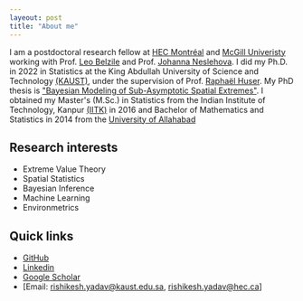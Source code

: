 ```yaml
---
layeout: post
title: "About me"
---
```


I am a postdoctoral research fellow at [HEC Montréal](https://www.hec.ca/en/) and [McGill Univeristy](https://www.mcgill.ca/) working with Prof. [Leo Belzile](https://lbelzile.bitbucket.io/) and Prof. [Johanna Neslehova](https://www.math.mcgill.ca/neslehova/). I did my Ph.D. in 2022 in Statistics at the King Abdullah University of Science and Technology [(KAUST)](https://www.kaust.edu.sa/en/), under the supervision of Prof. [Raphaël Huser](https://cemse.kaust.edu.sa/stat/people/person/raphael-huser). My PhD thesis is ["Bayesian Modeling of Sub-Asymptotic Spatial Extremes"](https://repository.kaust.edu.sa/handle/10754/676592). I obtained my Master's (M.Sc.) in Statistics from the Indian Institute of Technology, Kanpur [(IITK)](https://www.iitk.ac.in/) in 2016 and Bachelor of Mathematics and Statistics in 2014 from the [University of Allahabad](https://www.allduniv.ac.in/) 

## Research interests
- Extreme Value Theory
- Spatial Statistics
- Bayesian Inference
- Machine Learning
- Environmetrics

## Quick links 
- [GitHub](https://github.com/yadavrishikesh)
- [Linkedin](https://www.linkedin.com/in/rishikesh-yadav-69ab371b7/)
- [Google Scholar](https://scholar.google.com/citations?user=_KNYGucAAAAJ&hl=en&oi=ao)
- [Email: rishikesh.yadav@kaust.edu.sa, rishikesh.yadav@hec.ca]
